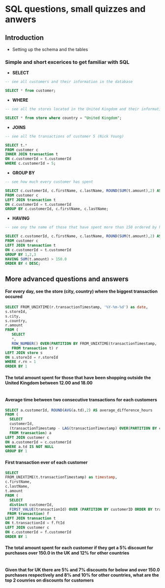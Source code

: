# SQL questions, small quizzes and anwers

## Introduction

  * Setting up the schema and the tables 

### Simple and short excerices to get familiar with SQL 

  * **SELECT**
  
  ```sql
  -- see all customers and their information in the database

  SELECT * from customer;
  ```
  * **WHERE**
  
  ```sql
  -- see all the stores located in the United Kingdom and their information
  
  SELECT * from store where country = "United Kingdom";
  ```
  
  * **JOINS**
  
  ```sql
  -- see all the transactions of customer 5 (Nick Young)
  
  SELECT t.* 
  FROM customer c 
  INNER JOIN transaction t
  ON c.customerId = t.customerId
  WHERE c.customerId = 5;
  ```
  
  * **GROUP BY**
  
  ```sql
  -- see how much every customer has spent
  
  SELECT c.customerId, c.firstName, c.lastName, ROUND(SUM(t.amount),2) AS totalAmountSpent
  FROM customer c
  LEFT JOIN transaction t
  ON c.customerId = t.customerId
  GROUP BY c.customerId, c.firstName, c.lastName; 
  ```
  
  * **HAVING**
  
  ```sql
  -- see ony the name of those that have spent more than 150 ordered by how much they've spent 
  
  SELECT c.customerId, c.firstName, c.lastName, ROUND(SUM(t.amount),2) AS totalAmountSpent
  FROM customer c
  LEFT JOIN transaction t
  ON c.customerId = t.customerId
  GROUP BY 1,2,3
  HAVING SUM(t.amount) > 150.0
  ORDER BY 4 DESC;
  ```

## More advanced questions and answers

  #### For every day, see the store (city, country) where the biggest transaction occured
  ```sql
  SELECT FROM_UNIXTIME(r.transactionTimestamp, '%Y-%m-%d') as date, 
  s.storeId, 
  s.city, 
  s.country,
  r.amount  
  FROM (
     SELECT  
     *,
     ROW_NUMBER() OVER(PARTITION BY FROM_UNIXTIME(transactionTimestamp, '%Y-%m-%d') ORDER BY amount) rn 
     FROM transaction t) r 
  LEFT JOIN store s
  ON s.storeId = r.storeId
  WHERE r.rn = 1
  ORDER BY 1
  ```
  
  #### The total amount spent for those that have been shopping outside the United Kingdom between 12.00 and 18.00
  ```sql
  
  ```
  
  #### Average time between two consecutive transactions for each customers
  ```sql
  SELECT a.customerId, ROUND(AVG(a.td),2) AS average_difference_hours 
  FROM (
    SELECT 
    customerId, 
    (transactionTimestamp - LAG(transactionTimestamp) OVER(PARTITION BY customerId ORDER BY transactionTimestamp))/3600 AS td 
    FROM transaction) a
  LEFT JOIN customer c
  ON a.customerId = c.customerId
  WHERE a.td IS NOT NULL
  GROUP BY 1
  ```
  
  #### First transaction ever of each customer
  ```sql
  SELECT 
  FROM_UNIXTIME(t.transactionTimestamp) as timestamp,
  c.firstName, 
  c.lastName,
  t.amount
  FROM (
    SELECT 
    distinct customerId,
    FIRST_VALUE(transactionId) OVER (PARTITION BY customerID ORDER BY transactionTimestamp) AS ftId
   FROM transaction) f
  LEFT JOIN transaction t
  ON t.transactionId = f.ftId
  LEFT JOIN customer c
  ON c.customerId = f.customerId
  ORDER BY 1
  ```
  
  #### The total amount spent for each customer if they get a 5% discount for purchases over 150.0 in the UK and 12% for other countries
  ```sql
  
  ```
  
  #### Given that for UK there are 5% and 7% discounts for below and over 150.0 purchases respectively and 8% and 10% for other countries, what are the top 2 counries on discounts for customers
  ```sql
  
  ```
